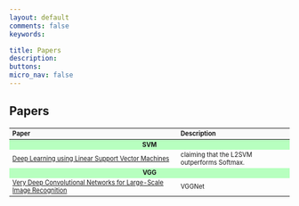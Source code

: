 ```yaml
---
layout: default
comments: false
keywords:

title: Papers
description:
buttons:
micro_nav: false
---
```


## Papers

<table id="schedule" class="table table-bordered no-more-tables" style="width: 100%; font-size: 0.8em;">
    <colgroup>
        <col style="width: 60%;">
        <col style="width: 40%;">
    </colgroup>
    <thead class="active" style="background-color:#f9f9f9" align="left">
        <th>Paper</th>
        <th>Description</th>
    </thead>
    <tbody>
		<tr>
            <td id="Optimization" colspan="2" style="text-align:center; vertical-align:middle;background-color:#b7ffbf">
                <strong>SVM</strong>
            </td>
        </tr>
		<tr>
            <td><a href="http://arxiv.org/abs/1306.0239">Deep Learning using Linear Support Vector Machines</a></td>
            <td>claiming that the L2SVM outperforms Softmax.</td>
        </tr>
        <tr>
            <td id="Optimization" colspan="2" style="text-align:center; vertical-align:middle;background-color:#b7ffbf">
                <strong>VGG</strong>
            </td>
        </tr>
        <tr>
            <td><a href="https://arxiv.org/abs/1409.1556">Very Deep Convolutional Networks for Large-Scale Image Recognition</a></td>
            <td>VGGNet</td>
        </tr>
    </tbody>
</table>
